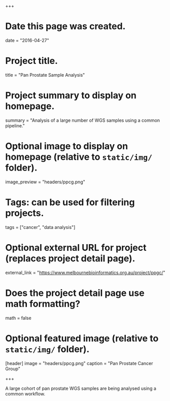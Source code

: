 +++
# Date this page was created.
date = "2016-04-27"

# Project title.
title = "Pan Prostate Sample Analysis"

# Project summary to display on homepage.
summary = "Analysis of a large number of WGS samples using a common pipeline."

# Optional image to display on homepage (relative to `static/img/` folder).
image_preview = "headers/ppcg.png"

# Tags: can be used for filtering projects.
tags = ["cancer", "data analysis"]

# Optional external URL for project (replaces project detail page).
external_link = "https://www.melbournebioinformatics.org.au/project/ppgc/"

# Does the project detail page use math formatting?
math = false

# Optional featured image (relative to `static/img/` folder).
[header]
image = "headers/ppcg.png"
caption = "Pan Prostate Cancer Group"

+++

A large cohort of pan prostate WGS samples are being analysed using a common workflow.
